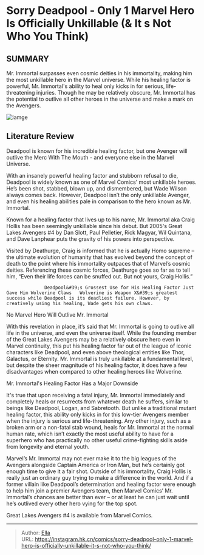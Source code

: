 # Sorry Deadpool - Only 1 Marvel Hero Is Officially Unkillable (&amp; It s Not Who You Think)


## SUMMARY 



  Mr. Immortal surpasses even cosmic deities in his immortality, making him the most unkillable hero in the Marvel universe.   While his healing factor is powerful, Mr. Immortal&#39;s ability to heal only kicks in for serious, life-threatening injuries.   Though he may be relatively obscure, Mr. Immortal has the potential to outlive all other heroes in the universe and make a mark on the Avengers.  

![iamge](https://static1.srcdn.com/wordpress/wp-content/uploads/2022/05/Deadpool-Avengers.jpg)

## Literature Review

Deadpool is known for his incredible healing factor, but one Avenger will outlive the Merc With The Mouth - and everyone else in the Marvel Universe.




With an insanely powerful healing factor and stubborn refusal to die, Deadpool is widely known as one of Marvel Comics’ most unkillable heroes. He’s been shot, stabbed, blown up, and dismembered, but Wade Wilson always comes back. However, Deadpool isn’t the only unkillable Avenger, and even his healing abilities pale in comparison to the hero known as Mr. Immortal.




Known for a healing factor that lives up to his name, Mr. Immortal aka Craig Hollis has been seemingly unkillable since his debut. But 2005&#39;s Great Lakes Avengers #4 by Dan Slott, Paul Pelletier, Rick Magyar, Wil Quintana, and Dave Lanphear puts the gravity of his powers into perspective.

          

Visited by Deathurge, Craig is informed that he is actually Homo supreme – the ultimate evolution of humanity that has evolved beyond the concept of death to the point where his immortality outpaces that of Marvel’s cosmic deities. Referencing these cosmic forces, Deathurge goes so far as to tell him, “Even their life forces can be snuffed out. But not yours, Craig Hollis.”

                  Deadpool&#39;s Grossest Use for His Healing Factor Just Gave Him Wolverine Claws   Wolverine is Weapon X&#39;s greatest success while Deadpool is its deadliest failure. However, by creatively using his healing, Wade gets his own claws.   





 No Marvel Hero Will Outlive Mr. Immortal 
          

With this revelation in place, it’s said that Mr. Immortal is going to outlive all life in the universe, and even the universe itself. While the founding member of the Great Lakes Avengers may be a relatively obscure hero even in Marvel continuity, this put his healing factor far out of the league of iconic characters like Deadpool, and even above theological entities like Thor, Galactus, or Eternity. Mr. Immortal is truly unkillable at a fundamental level, but despite the sheer magnitude of his healing factor, it does have a few disadvantages when compared to other healing heroes like Wolverine.



 Mr. Immortal&#39;s Healing Factor Has a Major Downside 
          




It&#39;s true that upon receiving a fatal injury, Mr. Immortal immediately and completely heals or resurrects from whatever death he suffers, similar to beings like Deadpool, Logan, and Sabretooth. But unlike a traditional mutant healing factor, this ability only kicks in for this low-tier Avengers member when the injury is serious and life-threatening. Any other injury, such as a broken arm or a non-fatal stab wound, heals for Mr. Immortal at the normal human rate, which isn’t exactly the most useful ability to have for a superhero who has practically no other useful crime-fighting skills aside from longevity and eternal youth.

Marvel’s Mr. Immortal may not ever make it to the big leagues of the Avengers alongside Captain America or Iron Man, but he’s certainly got enough time to give it a fair shot. Outside of his immortality, Craig Hollis is really just an ordinary guy trying to make a difference in the world. And if a former villain like Deadpool’s determination and healing factor were enough to help him join a premier Avengers team, then Marvel Comics’ Mr. Immortal’s chances are better than ever – or at least he can just wait until he’s outlived every other hero vying for the top spot.






Great Lakes Avengers #4 is available from Marvel Comics.





---

> Author: [Ella](https://instagram.hk.cn/)  
> URL: https://instagram.hk.cn/comics/sorry-deadpool-only-1-marvel-hero-is-officially-unkillable-it-s-not-who-you-think/  

